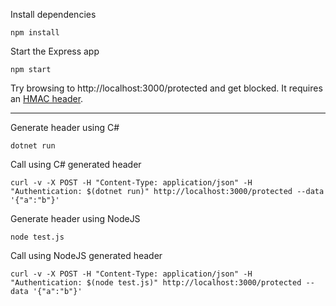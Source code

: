 Install dependencies

```
npm install
```


Start the Express app

```
npm start
```

Try browsing to http://localhost:3000/protected and get blocked.  It requires an [HMAC header](https://github.com/connorjburton/hmac-auth-express#generating-your-hmac-digest). 

---


Generate header using C#

```
dotnet run
```

Call using C# generated header

```
curl -v -X POST -H "Content-Type: application/json" -H "Authentication: $(dotnet run)" http://localhost:3000/protected --data '{"a":"b"}'
```

Generate header using NodeJS

```
node test.js
```

Call using NodeJS generated header

```
curl -v -X POST -H "Content-Type: application/json" -H "Authentication: $(node test.js)" http://localhost:3000/protected --data '{"a":"b"}'
```




